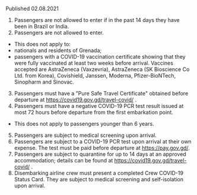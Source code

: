 Published 02.08.2021
1. Passengers are not allowed to enter if in the past 14 days they have been in Brazil or India.
2. Passengers are not allowed to enter.
- This does not apply to:
- nationals and residents of Grenada;
- passengers with a COVID-19 vaccination certificate showing that they were fully vaccinated at least two weeks before arrival. Vaccines accepted are AstraZeneca (Vaxzevria), AstraZeneca (SK Bioscience Co Ltd. from Korea), Covishield, Janssen, Moderna, Pfizer-BioNTech, Sinopharm and Sinovac.
3. Passengers must have a "Pure Safe Travel Certificate" obtained before departure at <a href="https://covid19.gov.gd/travel-covid/">https://covid19.gov.gd/travel-covid/</a> .
4. Passengers must have a negative COVID-19 PCR test result issued at most 72 hours before departure from the first embarkation point.
- This does not apply to passengers younger than 6 years.
5. Passengers are subject to medical screening upon arrival.
6. Passengers are subject to a COVID-19 PCR test upon arrival at their own expense. The test must be paid before departure at <a href="https://pay.gov.gd/">https://pay.gov.gd/</a>.
7. Passengers are subject to quarantine for up to 14 days at an approved accommodation; details can be found at <a href="https://covid19.gov.gd/travel-covid/">https://covid19.gov.gd/travel-covid/</a> .
8. Disembarking airline crew must present a completed Crew COVID-19 Status Card. They are subject to medical screening and self-isolation upon arrival.

